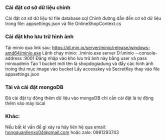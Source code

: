 ### Cài đặt cơ sở dữ liệu chính
Cài đặt cơ sở dữ liệu từ file database.sql 
Chỉnh đường dẫn đến cơ sở dữ liệu trong file: appsettings.json và file OnlineShopContext.cs
### Cài đặt kho lưu trữ hình ảnh
Tải minio qua link sau: https://dl.min.io/server/minio/release/windows-amd64/minio.exe
Lệnh chạy minio: .\minio.exe server D:\minio --console-address :9001
Đăng nhập vào kho lưu trữ ảnh này bằng user và pass minioadmin
Tạo 1 bucket mới tên là shopdogiadung và đẩy các hỉnh ảnh troing thư mục image vào bucket
Lấy accesskey và SecretKey thay vào file appsettings.json
### Tải và cài đặt mongoDB 
Đã cài đặt tự động thêm dữ liệu vào mongoDB chỉ cần cài đặt là tự động thêm vào máy local
### Khác:
Nếu bất kì vấn đề gì xảy ra hãy liên hệ qua email: hongquanlienxo04@gmail.com hoặc zalo: 0981293743


